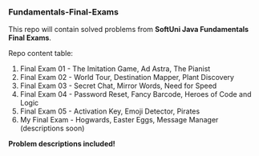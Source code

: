 <h3>Fundamentals-Final-Exams</h3>

This repo will contain solved problems from <strong>SoftUni Java Fundamentals Final Exams</strong>.

Repo content table:

1. Final Exam 01 - The Imitation Game, Ad Astra, The Pianist
2. Final Exam 02 - World Tour, Destination Mapper, Plant Discovery
3. Final Exam 03 - Secret Chat, Mirror Words, Need for Speed
4. Final Exam 04 - Password Reset, Fancy Barcode, Heroes of Code and Logic
5. Final Exam 05 - Activation Key, Emoji Detector, Pirates
6. My Final Exam - Hogwards, Easter Eggs, Message Manager (descriptions soon)

<strong>Problem descriptions included!</strong>
